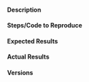 <!-- Instructions For Filing a Bug: https://www.alkaline-ml.com/pyramid/contributing.html#filing-bugs -->

#### Description
<!-- Example: ValueError raised when fitting very high-frequency data -->

#### Steps/Code to Reproduce
<!--
Example:
```python
from pyramid.arima import auto_arima

model = auto_arima(your_data, stepwise=True)
```
-->

#### Expected Results
<!-- Please paste or describe the expected results. -->

#### Actual Results
<!-- Please paste or specifically describe the actual output or traceback. -->

#### Versions
<!--
Please run the following snippet and paste the output below.
import platform; print(platform.platform())
import sys; print("Python", sys.version)
import pmdarima; print("Pyramid", pmdarima.__version__)
import numpy; print("NumPy", numpy.__version__)
import scipy; print("SciPy", scipy.__version__)
import sklearn; print("Scikit-Learn", sklearn.__version__)
import statsmodels; print("Statsmodels", statsmodels.__version__)
-->


<!-- PLEASE do not be a lazy issue-filer! Include all the above information to make the maintainer's life easier -->
<!-- Thanks for contributing! -->
